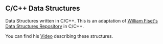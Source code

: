 C/C++ Data Structures
---------------------

Data Structures written in C/C++. This is an adaptation of [William Fiset's Data Structures Repository](https://github.com/williamfiset/DEPRECATED-data-structures) in C/C++.

You can find his [Video](https://youtu.be/RBSGKlAvoiM) describing these structures.
